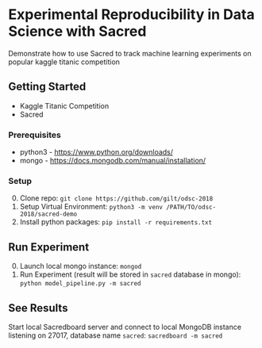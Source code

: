 # Experimental Reproducibility in Data Science with Sacred

Demonstrate how to use Sacred to track machine learning experiments on popular kaggle titanic competition

## Getting Started

- Kaggle Titanic Competition
- Sacred

### Prerequisites

- python3 - https://www.python.org/downloads/
- mongo - https://docs.mongodb.com/manual/installation/

### Setup

0. Clone repo: `git clone https://github.com/gilt/odsc-2018`
1. Setup Virtual Environment: `python3 -m venv /PATH/TO/odsc-2018/sacred-demo`
2. Install python packages: `pip install -r requirements.txt`

## Run Experiment

0. Launch local mongo instance: `mongod`
1. Run Experiment (result will be stored in `sacred` database in mongo): `python model_pipeline.py -m sacred`

## See Results

Start local Sacredboard server and connect to local MongoDB instance listening on 27017, database name `sacred`: `sacredboard -m sacred`